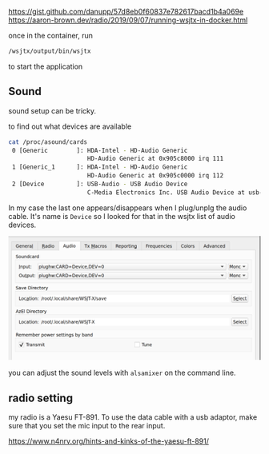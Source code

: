 https://gist.github.com/danupp/57d8eb0f60837e782617bacd1b4a069e
https://aaron-brown.dev/radio/2019/09/07/running-wsjtx-in-docker.html

once in the container, run
```bash
/wsjtx/output/bin/wsjtx
```
to start the application

## Sound

sound setup can be tricky.

to find out what devices are available
```bash
cat /proc/asound/cards
 0 [Generic        ]: HDA-Intel - HD-Audio Generic
                      HD-Audio Generic at 0x905c8000 irq 111
 1 [Generic_1      ]: HDA-Intel - HD-Audio Generic
                      HD-Audio Generic at 0x905c0000 irq 112
 2 [Device         ]: USB-Audio - USB Audio Device
                      C-Media Electronics Inc. USB Audio Device at usb-0000:c1:00.3-1, full speed
```

In my case the last one appears/disappears when I plug/unplg the audio cable. It's name is `Device` so I looked for that in the wsjtx list of audio devices. 

![sound settings that work](wjstx-audio-settings.png)

you can adjust the sound levels with `alsamixer` on the command line.

## radio setting

my radio is a Yaesu FT-891. To use the data cable with a usb adaptor, make sure that you set the mic input to the rear input. 


https://www.n4nrv.org/hints-and-kinks-of-the-yaesu-ft-891/
